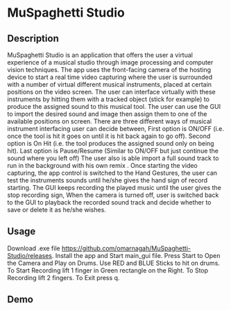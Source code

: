 # MuSpaghetti Studio
## Description
MuSpaghetti Studio is an application that offers the user a virtual experience of a
musical studio through image processing and computer vision techniques. The app
uses the front-facing camera of the hosting device to start a real time video capturing
where the user is surrounded with a number of virtual different musical instruments,
placed at certain positions on the video screen. The user can interface virtually with
these instruments by hitting them with a tracked object (stick for example) to produce
the assigned sound to this musical tool.
The user can use the GUI to import the desired sound and image then assign them to
one of the available positions on screen. There are three different ways of musical instrument
interfacing user can decide between, First option is ON/OFF (i.e. once the tool is hit it goes on
until it is hit back again to go off).
Second option is On Hit (i.e. the tool produces the assigned sound only on being hit).
Last option is Pause/Resume (Similar to ON/OFF but just continue the sound where you left off)
The user also is able import a full sound track to run in the
background with his own remix .
Once starting the video capturing, the app control is switched to the Hand Gestures,
the user can test the instruments sounds until he/she gives the hand sign of record
starting. The GUI keeps recording the played music until the user gives the stop
recording sign, When the camera is turned off, user is switched back to the GUI to playback
the recorded sound track and decide whether to save or delete it as he/she wishes.

## Usage
Download .exe file 
https://github.com/omarnagah/MuSpaghetti-Studio/releases.
Install the app and Start main_gui file.
Press Start to Open the Camera and Play on Drums.
Use RED and BLUE Sticks to hit on drums.
To Start Recording lift 1 finger in Green rectangle on the Right.
To Stop Recording lift 2 fingers.
To Exit press q.

## Demo
